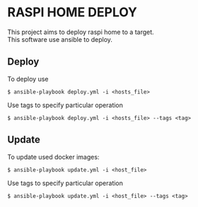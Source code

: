 # RASPI HOME DEPLOY
This project aims to deploy raspi home to a target.  
This software use ansible to deploy.

## Deploy
To deploy use
```
$ ansible-playbook deploy.yml -i <hosts_file>
```
Use tags to specify particular operation
```
$ ansible-playbook deploy.yml -i <hosts_file> --tags <tag>
```
## Update
To update used docker images:
```
$ ansible-playbook update.yml -i <host_file>
```
Use tags to specify particular operation
```
$ ansible-playbook update.yml -i <host_file> --tags <tag>
```
